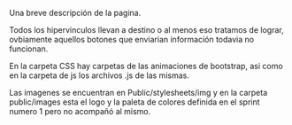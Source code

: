 Una breve descripción de la pagina.

Todos los hipervinculos llevan a destino o al menos eso tratamos de lograr, ovbiamente aquellos botones que enviarian información todavia no funcionan.

En la carpeta CSS hay carpetas de las animaciones de bootstrap, asi como en la carpeta de js los archivos .js de las mismas.

Las imagenes se encuentran en Public/stylesheets/img y en la carpeta public/images esta el logo y la paleta de colores definida en el sprint numero 1 pero no acompañó al mismo.

